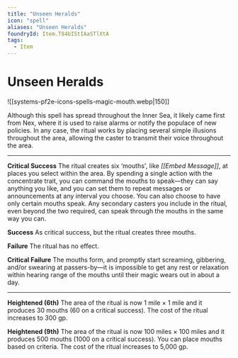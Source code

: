 ```yaml
---
title: "Unseen Heralds"
icon: "spell"
aliases: "Unseen Heralds"
foundryId: Item.T84bIStIAaSTlXtA
tags:
  - Item
---
```


# Unseen Heralds
![[systems-pf2e-icons-spells-magic-mouth.webp|150]]

Although this spell has spread throughout the Inner Sea, it likely came first from Nex, where it is used to raise alarms or notify the populace of new policies. In any case, the ritual works by placing several simple illusions throughout the area, allowing the caster to transmit their voice throughout the area.

* * *

**Critical Success** The ritual creates six ‘mouths', like _[[Embed Message]]_, at places you select within the area. By spending a single action with the concentrate trait, you can command the mouths to speak—they can say anything you like, and you can set them to repeat messages or announcements at any interval you choose. You can also choose to have only certain mouths speak. Any secondary casters you include in the ritual, even beyond the two required, can speak through the mouths in the same way you can.

**Success** As critical success, but the ritual creates three mouths.

**Failure** The ritual has no effect.

**Critical Failure** The mouths form, and promptly start screaming, gibbering, and/or swearing at passers-by—it is impossible to get any rest or relaxation within hearing range of the mouths until their magic wears out in about a day.

* * *

**Heightened (6th)** The area of the ritual is now 1 mile × 1 mile and it produces 30 mouths (60 on a critical success). The cost of the ritual increases to 300 gp.

**Heightened (9th)** The area of the ritual is now 100 miles × 100 miles and it produces 500 mouths (1000 on a critical success). You can place mouths based on criteria. The cost of the ritual increases to 5,000 gp.
